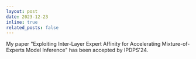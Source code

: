 ```yaml
---
layout: post
date: 2023-12-23
inline: true
related_posts: false
---
```


My paper "Exploiting Inter-Layer Expert Affinity for Accelerating Mixture-of-Experts Model Inference" has been accepted by IPDPS'24.

